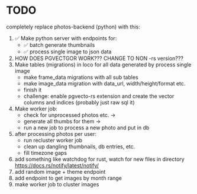 # TODO

completely replace photos-backend (python) with this:

1. ✅ Make python server with endpoints for:
    * ✅ batch generate thumbnails
    * ✅ process single image to json data
2. HOW DOES PGVECTGOR WORK??? CHANGE TO NON -rs version???
3. Make tables (migrations) in loco for all data generated by process single image
   * make frame_data migrations with all sub tables
   * make image_data migration with data_url, width/height/format etc.
   * finish it
   * challenge: enable pgvecto-rs extension and create the vector columns and indices (probably just raw sql it)
4. Make worker job:
    * check for unprocessed photos etc. ->
    * generate all thumbs for them ->
    * run a new job to process a new photo and put in db
5. after processing photos per user:
    * run recluster worker job
    * clean up dangling thumbnails, db entries, etc.
    * fill timezone gaps
6. add something like watchdog for rust, watch for new files in directory https://docs.rs/notify/latest/notify/
7. add random image + theme endpoint
8. add endpoint to get images by month range
9. make worker job to cluster images